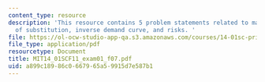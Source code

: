 ```yaml
---
content_type: resource
description: 'This resource contains 5 problem statements related to marginal rates
  of substitution, inverse demand curve, and risks. '
file: https://ol-ocw-studio-app-qa.s3.amazonaws.com/courses/14-01sc-principles-of-microeconomics-fall-2011/a899c18986c0667965a59915d7e587b1_MIT14_01SCF11_exam01_f07.pdf
file_type: application/pdf
resourcetype: Document
title: MIT14_01SCF11_exam01_f07.pdf
uid: a899c189-86c0-6679-65a5-9915d7e587b1
---
```

